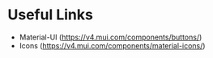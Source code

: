 
# Useful Links
* Material-UI (https://v4.mui.com/components/buttons/)
* Icons (https://v4.mui.com/components/material-icons/)